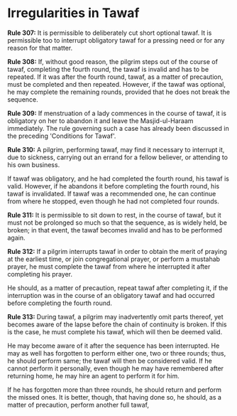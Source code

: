 Irregularities in Tawaf
=======================

**Rule 307:** It is permissible to deliberately cut short optional
tawaf. It is permissible too to interrupt obligatory tawaf for a
pressing need or for any reason for that matter.

**Rule 308:** If, without good reason, the pilgrim steps out of the
course of tawaf, completing the fourth round, the tawaf is invalid and
has to be repeated. If it was after the fourth round, tawaf, as a matter
of precaution, must be completed and then repeated. However, if the
tawaf was optional, he may complete the remaining rounds, provided that
he does not break the sequence.

**Rule 309:** If menstruation of a lady commences in the course of
tawaf, it is obligatory on her to abandon it and leave the
Masjid-ul-Haraam immediately. The rule governing such a case has already
been discussed in the preceding 'Conditions for Tawaf'.

**Rule 310:** A pilgrim, performing tawaf, may find it necessary to
interrupt it, due to sickness, carrying out an errand for a fellow
believer, or attending to his own business.

If tawaf was obligatory, and he had completed the fourth round, his
tawaf is valid. However, if he abandons it before completing the fourth
round, his tawaf is invalidated. If tawaf was a recommended one, he can
continue from where he stopped, even though he had not completed four
rounds.

**Rule 311:** It is permissible to sit down to rest, in the course of
tawaf, but it must not be prolonged so much so that the sequence, as is
widely held, be broken; in that event, the tawaf becomes invalid and has
to be performed again.

**Rule 312:** If a pilgrim interrupts tawaf in order to obtain the merit
of praying at the earliest time, or join congregational prayer, or
perform a mustahab prayer, he must complete the tawaf from where he
interrupted it after completing his prayer.

He should, as a matter of precaution, repeat tawaf after completing it,
if the interruption was in the course of an obligatory tawaf and had
occurred before completing the fourth round.

**Rule 313:** During tawaf, a pilgrim may inadvertently omit parts
thereof, yet becomes aware of the lapse before the chain of continuity
is broken. If this is the case, he must complete his tawaf, which will
then be deemed valid.

He may become aware of it after the sequence has been interrupted. He
may as well has forgotten to perform either one, two or three rounds;
thus, he should perform same; the tawaf will then be considered valid.
If he cannot perform it personally, even though he may have remembered
after returning home, he may hire an agent to perform it for him.

If he has forgotten more than three rounds, he should return and perform
the missed ones. It is better, though, that having done so, he should,
as a matter of precaution, perform another full tawaf,



